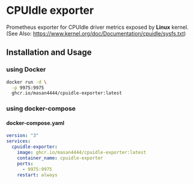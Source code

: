 # CPUIdle exporter

Prometheus exporter for CPUIdle driver metrics exposed by **Linux** kernel. \
(See Also: https://www.kernel.org/doc/Documentation/cpuidle/sysfs.txt)

## Installation and Usage

### using Docker

```bash
docker run -d \
  -p 9975:9975
  ghcr.io/masan4444/cpuidle-exporter:latest
```

### using docker-compose

#### docker-compose.yaml

```yaml
version: "3"
services:
  cpuidle-exporter:
    image: ghcr.io/masan4444/cpuidle-exporter:latest
    container_name: cpuidle-exporter
    ports:
      - 9975:9975
    restart: always
```
